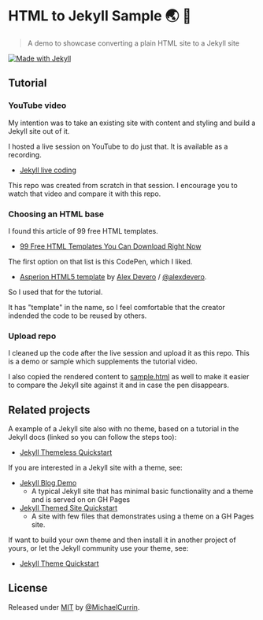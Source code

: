 # HTML to Jekyll Sample 🌏 🧪
> A demo to showcase converting a plain HTML site to a Jekyll site

[![Made with Jekyll](https://img.shields.io/badge/Jekyll-3.9-blue?logo=jekyll&logoColor=white)](https://jekyllrb.com)


## Tutorial

### YouTube video

My intention was to take an existing site with content and styling and build a Jekyll site out of it.

I hosted a live session on YouTube to do just that. It is available as a recording.

- [Jekyll live coding](https://www.youtube.com/watch?v=6v5vEBUmkGs)

This repo was created from scratch in that session. I encourage you to watch that video and compare it with this repo.

### Choosing an HTML base

I found this article of 99 free HTML templates.

- [99 Free HTML Templates You Can Download Right Now](https://html.com/resources/free-html-templates/)

The first option on that list is this CodePen, which I liked.

- [Asperion HTML5 template](https://codepen.io/alexdevero/pen/GCirD) by [Alex Devero](http://alexdevero.com) / [@alexdevero](https://github.com/alexdevero).

So I used that for the tutorial.

It has "template" in the name, so I feel comfortable that the creator indended the code to be reused by others.

### Upload repo

I cleaned up the code after the live session and upload it as this repo. This is a demo or sample which supplements the tutorial video.

I also copied the rendered content to [sample.html](/sample.html) as well to make it easier to compare the Jekyll site against it and in case the pen disappears.


## Related projects

A example of a Jekyll site also with no theme, based on a tutorial in the Jekyll docs (linked so you can follow the steps too):

- [Jekyll Themeless Quickstart](https://github.com/MichaelCurrin/themeless-jekyll-quickstart)

If you are interested in a Jekyll site with a theme, see:

- [Jekyll Blog Demo](https://github.com/jekyll-blog-demo)
    - A typical Jekyll site that has minimal basic functionality and a theme and is served on on GH Pages
- [Jekyll Themed Site Quickstart](https://github.com/MichaelCurrin/jekyll-themed-site-quickstart)
    - A site with few files that demonstrates using a theme on a GH Pages site.

If want to build your own theme and then install it in another project of yours, or let the Jekyll community use your theme, see:

- [Jekyll Theme Quickstart](https://github.com/MichaelCurrin/jekyll-theme-quickstart)


## License

Released under [MIT](/LICENSE) by [@MichaelCurrin](https://github.com/MichaelCurrin).
